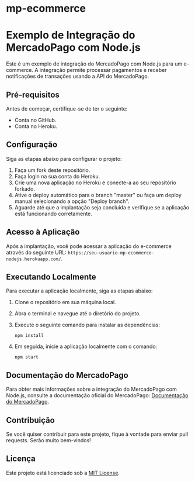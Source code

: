 # mp-ecommerce

# Exemplo de Integração do MercadoPago com Node.js

Este é um exemplo de integração do MercadoPago com Node.js para um e-commerce. A integração permite processar pagamentos e receber notificações de transações usando a API do MercadoPago.

## Pré-requisitos

Antes de começar, certifique-se de ter o seguinte:

- Conta no GitHub.
- Conta no Heroku.

## Configuração

Siga as etapas abaixo para configurar o projeto:

1. Faça um fork deste repositório.
2. Faça login na sua conta do Heroku.
3. Crie uma nova aplicação no Heroku e conecte-a ao seu repositório forkado.
4. Ative o deploy automático para o branch "master" ou faça um deploy manual selecionando a opção "Deploy branch".
5. Aguarde até que a implantação seja concluída e verifique se a aplicação está funcionando corretamente.

## Acesso à Aplicação

Após a implantação, você pode acessar a aplicação do e-commerce através do seguinte URL: `https://seu-usuario-mp-ecommerce-nodejs.herokuapp.com/`.

## Executando Localmente

Para executar a aplicação localmente, siga as etapas abaixo:

1. Clone o repositório em sua máquina local.
2. Abra o terminal e navegue até o diretório do projeto.
3. Execute o seguinte comando para instalar as dependências:

   ```
   npm install
   ```

4. Em seguida, inicie a aplicação localmente com o comando:

   ```
   npm start
   ```

## Documentação do MercadoPago

Para obter mais informações sobre a integração do MercadoPago com Node.js, consulte a documentação oficial do MercadoPago: [Documentação do MercadoPago](https://www.mercadopago.com.br/developers/pt/guides/online-payments/web-checkout/introduction/).

## Contribuição

Se você quiser contribuir para este projeto, fique à vontade para enviar pull requests. Serão muito bem-vindos!

## Licença

Este projeto está licenciado sob a [MIT License](https://opensource.org/licenses/MIT).

